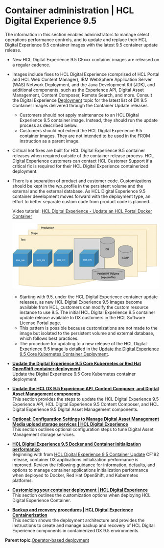 # Container administration \| HCL Digital Experience 9.5

The information in this section enables administrators to manage select operations performance controls, and to update and replace their HCL Digital Experience 9.5 container images with the latest 9.5 container update release.

-   New HCL Digital Experience 9.5 CFxxx container images are released on a regular cadence.
-   Images include fixes to HCL Digital Experience \(comprised of HCL Portal and HCL Web Content Manager\), IBM WebSphere Application Server \(WAS\) Network Deployment, and the Java Development Kit \(JDK\), and additional components, such as the Experience API, Digital Asset Management, Content Composer, Remote Search, and more. Consult the Digital Experience [Deployment](../containerization/deployment.html) topic for the latest list of DX 9.5 Container Images delivered through the Container Update releases.
    -   Customers should not apply maintenance to an HCL Digital Experience 9.5 container image. Instead, they should run the update process as described below.
    -   Customers should not extend the HCL Digital Experience 9.5 container images. They are not intended to be used in the FROM instruction as a parent image.
-   Critical hot fixes are built for HCL Digital Experience 9.5 container releases when required outside of the container release process. HCL Digital Experience customers can contact HCL Customer Support if a critical fix is required for their HCL Digital Experience containerized deployment.
-   There is a separation of product and customer code. Customizations should be kept in the wp\_profile in the persistent volume and the external and the external database. As HCL Digital Experience 9.5 container development moves forward with the deployment type, an effort to better separate custom code from product code is planned.

    Video tutorial: [HCL Digital Experience - Update an HCL Portal Docker Container](https://www.youtube.com/watch?v=KxOFuyrA_TM&feature=youtu.be)

    ![](../images/container_maintenance_architecture.png "Maintenance overview")

    -   Starting with 9.5, under the HCL Digital Experience container update releases, as new HCL Digital Experience 9.5 images become available from HCL, customers can modify the custom resource instance to use 9.5. The initial HCL Digital Experience 9.5 container update release available to DX customers in the HCL Software License Portal page.
    -   This pattern is possible because customizations are not made to the image but isolated to the persistent volume and external database, which follows best practices.
    -   The procedure for updating to a new release of the HCL Digital Experience 9.5 image is detailed in the [Update the Digital Experience 9.5 Core Kubernetes Container Deployment](../containerization/update_dx_core_kubernetes_container_deployment.html).

-   **[Update the Digital Experience 9.5 Core Kubernetes or Red Hat OpenShift container deployment](../containerization/update_dx_core_kubernetes_container_deployment.md)**  
Update the Digital Experience 9.5 Core Kubernetes container deployment.
-   **[Update the HCL DX 9.5 Experience API, Content Composer, and Digital Asset Management components](../containerization/update_config_cc_dam.md)**  
This section provides the steps to update the HCL Digital Experience 9.5 Experience API, HCL Digital Experience 9.5 Content Composer, and HCL Digital Experience 9.5 Digital Asset Management components.
-   **[Optional: Configuration Settings to Manage Digital Asset Management Media upload storage services \| HCL Digital Experience](../containerization/optional_digital_asset_management_storage_configuration_settings.md)**  
 This section outlines optional configuration steps to tune Digital Asset Management storage services.
-   **[HCL Digital Experience 9.5 Docker and Container initialization performance](../containerization/container_init_performance.md)**  
Beginning with from [HCL Digital Experience 9.5 Container Update](../overview/container_update_releases.md) CF192 release, container DX applications initialization performance is improved. Review the following guidance for information, defaults, and options to manage container applications initialization performance when deployed to Docker, Red Hat OpenShift, and Kubernetes platforms.
-   **[Customizing your container deployment \| HCL Digital Experience](../containerization/customization.md)**  
This section outlines the customization options when deploying HCL Digital Experience Container.
-   **[Backup and recovery procedures \| HCL Digital Experience Containerization](../containerization/operator_backup_and_recovery_procedures.md)**  
This section shows the deployment architecture and provides the instructions to create and manage backup and recovery of HCL Digital Experience components in containerized DX 9.5 environments.

**Parent topic:**[Operator-based deployment](../containerization/deploy_container_platforms.md)

